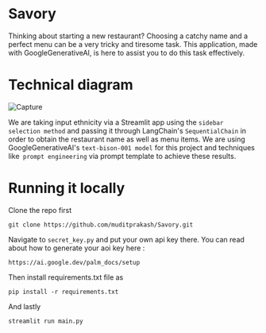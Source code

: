 # Savory

Thinking about starting a new restaurant? Choosing a catchy name and a perfect menu can be a very tricky and tiresome task. This application, made with GoogleGenerativeAI, is here to assist you to do this task effectively.

# Technical diagram 
![Capture](https://github.com/muditprakash/Restaurant-name-generator-/assets/75181670/ca4bf3f5-1fac-4e0b-a691-6b47263f1b96)

We are taking input ethnicity via a Streamlit app using the ```sidebar selection method``` and passing it through LangChain's ```SequentialChain``` in order to obtain the restaurant name as well as menu items.
We are using GoogleGenerativeAI's ```text-bison-001 model``` for this project and techniques like``` prompt engineering``` via prompt template to achieve these results.

# Running it locally

Clone the repo first 
```
git clone https://github.com/muditprakash/Savory.git
```
Navigate to `secret_key.py` and put your own api key there. You can read about how to generate your aoi key here :

```
https://ai.google.dev/palm_docs/setup
```
Then install requirements.txt file as 
```
pip install -r requirements.txt
```
And lastly 
```
streamlit run main.py
```

